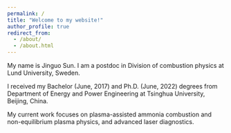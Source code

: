 ```yaml
---
permalink: /
title: "Welcome to my website!"
author_profile: true
redirect_from:
  - /about/
  - /about.html
---
```


My name is Jinguo Sun. I am a postdoc in Division of combustion physics at Lund University, Sweden.

I received my Bachelor (June, 2017) and Ph.D. (June, 2022) degrees from Department of Energy and Power Engineering at Tsinghua University, Beijing, China.

My current work focuses on plasma-assisted ammonia combustion and non-equilibrium plasma physics, and advanced laser diagnostics.

<!-- Download CV [here](https://jinguosun.github.io/files/CV_Jinguo_Sun.pdf). -->
